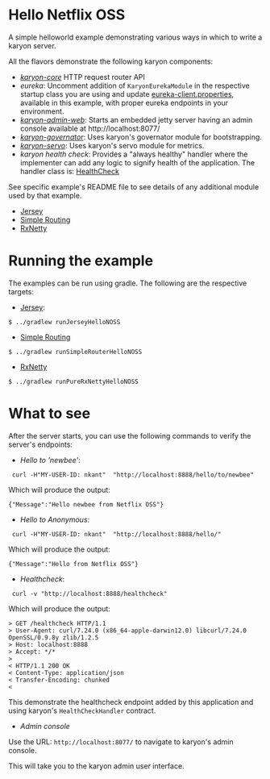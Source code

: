 Hello Netflix OSS
======

A simple helloworld example demonstrating various ways in which to write a karyon server.

All the flavors demonstrate the following karyon components:

* _[karyon-core](../../karyon-core)_ HTTP request router API 
* _eureka_: Uncomment addition of `KaryonEurekaModule` in the respective startup class you are using 
 and update [eureka-client.properties](src/main/resources/eureka-client.properties), available in this example, with proper eureka endpoints in your environment.
* _[karyon-admin-web](../../karyon-admin-web)_: Starts an embedded jetty server having an admin console available at http://localhost:8077/
* _[karyon-governator](../../karyon-governator)_: Uses karyon's governator module for bootstrapping.
* _[karyon-servo](../../karyon-servo)_: Uses karyon's servo module for metrics.
* _karyon health check_: Provides a "always healthy" handler where the implementer can add any logic to signify health of
the application. The handler class is: [HealthCheck](src/main/java/com/netflix/hellonoss/common/health/HealthCheck.java)

See specific example's README file to see details of any additional module used by that example.

* [Jersey](src/main/java/com/netflix/hellonoss/server/jersey)
* [Simple Routing](src/main/java/com/netflix/hellonoss/server/simple)
* [RxNetty](src/main/java/com/netflix/hellonoss/server/rxnetty)

Running the example
===================

The examples can be run using gradle. The following are the respective targets:

* [Jersey](src/main/java/com/netflix/hellonoss/server/jersey): 

```
$ ../gradlew runJerseyHelloNOSS
```

* [Simple Routing](src/main/java/com/netflix/hellonoss/server/simple)

```
$ ../gradlew runSimpleRouterHelloNOSS
```

* [RxNetty](src/main/java/com/netflix/hellonoss/server/rxnetty)

```
$ ../gradlew runPureRxNettyHelloNOSS
```


What to see
===========

After the server starts, you can use the following commands to verify the server's endpoints:

* _Hello to 'newbee'_:

```
 curl -H"MY-USER-ID: nkant"  "http://localhost:8888/hello/to/newbee"
```
Which will produce the output:
```
{"Message":"Hello newbee from Netflix OSS"}
```

* _Hello to Anonymous_:

```
 curl -H"MY-USER-ID: nkant"  "http://localhost:8888/hello/"
```
Which will produce the output:
```
{"Message":"Hello from Netflix OSS"}
```

* _Healthcheck_:

```
 curl -v "http://localhost:8888/healthcheck"
```
Which will produce the output:
```
> GET /healthcheck HTTP/1.1
> User-Agent: curl/7.24.0 (x86_64-apple-darwin12.0) libcurl/7.24.0 OpenSSL/0.9.8y zlib/1.2.5
> Host: localhost:8888
> Accept: */*
> 
< HTTP/1.1 200 OK
< Content-Type: application/json
< Transfer-Encoding: chunked
< 
```

This demonstrate the healthcheck endpoint added by this application and using karyon's `HealthCheckHandler` contract.

* _Admin console_ 

Use the URL: `http://localhost:8077/` to navigate to karyon's admin console.

This will take you to the karyon admin user interface.
